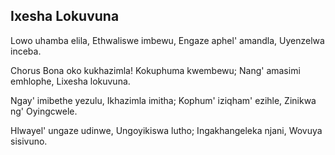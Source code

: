 ## Ixesha Lokuvuna

Lowo uhamba elila, Ethwaliswe imbewu,
Engaze aphel' amandla, Uyenzelwa inceba.

Chorus
Bona oko kukhazimla! Kokuphuma kwembewu;
Nang' amasimi emhlophe, Lixesha lokuvuna.

Ngay' imibethe yezulu, Ikhazimla imitha;
Kophum' iziqham' ezihle, Zinikwa ng' Oyingcwele.

Hlwayel' ungaze udinwe, Ungoyikiswa lutho;
Ingakhangeleka njani, Wovuya sisivuno.

